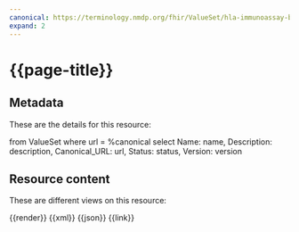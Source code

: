 ```yaml
---
canonical: https://terminology.nmdp.org/fhir/ValueSet/hla-immunoassay-bead-observation-classification-vs
expand: 2
---
```


# {{page-title}}

## Metadata

These are the details for this resource:

<fql output="table">
    from
        ValueSet
    where
        url = %canonical
    select
        Name: name,
        Description: description,
        Canonical_URL: url,
        Status: status,
        Version: version
</fql>

## Resource content

These are different views on this resource:

<tabs>
    <tab title="Overview">      
        {{render}}
    </tab>
    <tab title="XML">      
        {{xml}}
    </tab>
    <tab title="JSON">
        {{json}}
    </tab>
    <tab title="Link">
        {{link}}
    </tab>
</tabs>
